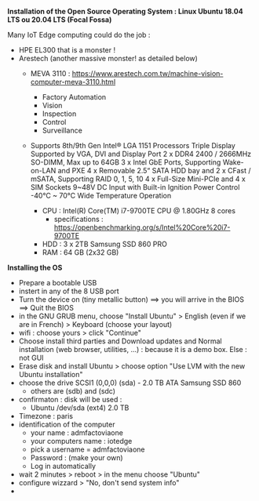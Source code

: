 **Installation of the Open Source Operating System : Linux Ubuntu 18.04 LTS ou 20.04 LTS (Focal Fossa)**

Many IoT Edge computing could do the job : 
* HPE EL300 that is a monster !
* Arestech (another massive monster! as detailed below)
  * MEVA 3110 : https://www.arestech.com.tw/machine-vision-computer-meva-3110.html
    * Factory Automation
    * Vision
    * Inspection
    * Control
    * Surveillance
 
  * Supports 8th/9th Gen Intel® LGA 1151 Processors
    Triple Display Supported by VGA, DVI and Display Port
    2 x DDR4 2400 / 2666MHz SO-DIMM, Max up to 64GB
    3 x Intel GbE Ports, Supporting Wake-on-LAN and PXE
    4 x Removable 2.5“ SATA HDD bay and
    2 x CFast / mSATA, Supporting RAID 0, 1, 5, 10
    4 x Full-Size Mini-PCIe and 4 x SIM Sockets
    9~48V DC Input with Built-in Ignition Power Control
    -40°C ~ 70°C Wide Temperature Operation

    * CPU : Intel(R) Core(TM) i7-9700TE CPU @ 1.80GHz 8 cores
       * specifications : https://openbenchmarking.org/s/Intel%20Core%20i7-9700TE
    * HDD : 3 x 2TB Samsung SSD 860 PRO 
    * RAM : 64 GB (2x32 GB)

**Installing the OS**
- Prepare a bootable USB
- instert in any of the 8 USB port
- Turn the device on (tiny metallic button) ==> you will arrive in the BIOS ==> Quit the BIOS
- in the GNU GRUB menu, choose "Install Ubuntu" > English (even if we are in French) > Keyboard (choose your layout)
- wifi : choose yours > click "Continue"
- Choose install third parties and Download updates and Normal installation (web browser, utilities, ...) : because it is a demo box. Else : not GUI
- Erase disk and install Ubuntu > choose option "Use LVM with the new Ubuntu installation"
- choose the drive SCSI1 (0,0,0) (sda) - 2.0 TB ATA Samsung SSD 860
  - others are (sdb) and (sdc)
- confirmaton : disk will be used : 
  - Ubuntu   /dev/sda (ext4) 2.0 TB
- Timezone : paris
- identification of the computer 
  - your name : admfactoviaone
  - your computers name : iotedge
  - pick a username = admfactoviaone
  - Password : (make your own)
  -  Log in automatically
- wait 2 minutes > reboot > in the menu choose "Ubuntu"
- configure wizzard > "No, don't send system info"
- 


